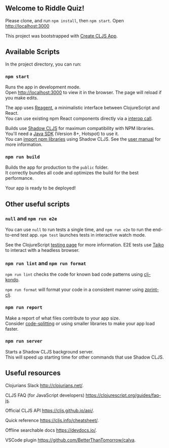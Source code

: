 ## Welcome to Riddle Quiz!

Please clone, and run `npm install`, then `npm start`.
Open [http://localhost:3000](http://localhost:3000)

This project was bootstrapped with [Create CLJS App](https://github.com/filipesilva/create-cljs-app).

## Available Scripts

In the project directory, you can run:

### `npm start`

Runs the app in development mode.<br>
Open [http://localhost:3000](http://localhost:3000) to view it in the browser.
The page will reload if you make edits.

The app uses [Reagent](https://reagent-project.github.io), a minimalistic interface between ClojureScript and React.<br>
You can use existing npm React components directly via a [interop call](http://reagent-project.github.io/docs/master/InteropWithReact.html#creating-reagent-components-from-react-components).

Builds use [Shadow CLJS](https://github.com/thheller/shadow-cljs) for maximum compatibility with NPM libraries. You'll need a [Java SDK](https://adoptopenjdk.net/) (Version 8+, Hotspot) to use it. <br>
You can [import npm libraries](https://shadow-cljs.github.io/docs/UsersGuide.html#js-deps) using Shadow CLJS. See the [user manual](https://shadow-cljs.github.io/docs/UsersGuide.html) for more information.

### `npm run build`

Builds the app for production to the `public` folder.<br>
It correctly bundles all code and optimizes the build for the best performance.

Your app is ready to be deployed!

## Other useful scripts

### `null` and `npm run e2e`

You can use `null` to run tests a single time, and `npm run e2e` to run the end-to-end test app.
`npm test` launches tests in interactive watch mode.<br>

See the ClojureScript [testing page](https://clojurescript.org/tools/testing) for more information. E2E tests use [Taiko](https://github.com/getgauge/taiko) to interact with a headless browser.

### `npm run lint` and `npm run format`

`npm run lint` checks the code for known bad code patterns using [clj-kondo](https://github.com/borkdude/clj-kondo).

`npm run format` will format your code in a consistent manner using [zprint-clj](https://github.com/clj-commons/zprint-clj).

### `npm run report`

Make a report of what files contribute to your app size.<br>
Consider [code-splitting](https://code.thheller.com/blog/shadow-cljs/2019/03/03/code-splitting-clojurescript.html) or using smaller libraries to make your app load faster.

### `npm run server`

Starts a Shadow CLJS background server.<br>
This will speed up starting time for other commands that use Shadow CLJS.

## Useful resources

Clojurians Slack http://clojurians.net/.

CLJS FAQ (for JavaScript developers) https://clojurescript.org/guides/faq-js.

Official CLJS API https://cljs.github.io/api/.

Quick reference https://cljs.info/cheatsheet/.

Offline searchable docs https://devdocs.io/.

VSCode plugin https://github.com/BetterThanTomorrow/calva.
